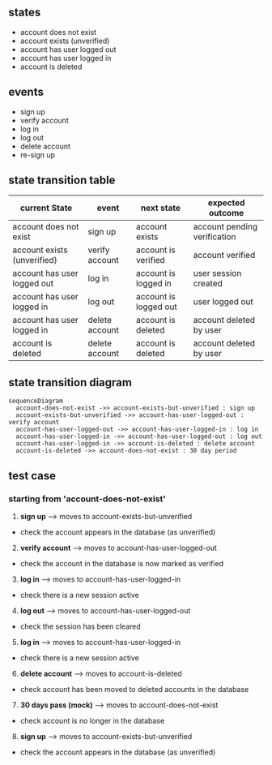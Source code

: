 ## states

- account does not exist
- account exists (unverified)
- account has user logged out
- account has user logged in
- account is deleted

## events

- sign up
- verify account
- log in
- log out
- delete account
- re-sign up

## state transition table

| current State | event | next state | expected outcome |
| --------------- | --------------- | --------------- | --------------- |
| account does not exist | sign up | account exists | account pending verification |
| account exists (unverified) | verify account | account is verified | account verified |
| account has user logged out | log in | account is logged in | user session created |
| account has user logged in | log out | account is logged out | user logged out |
| account has user logged in | delete account | account is deleted | account deleted by user |
| account is deleted | delete account | account is deleted | account deleted by user |

## state transition diagram

```mermaid
sequenceDiagram
  account-does-not-exist ->> account-exists-but-unverified : sign up
  account-exists-but-unverified ->> account-has-user-logged-out : verify account
  account-has-user-logged-out ->> account-has-user-logged-in : log in
  account-has-user-logged-in ->> account-has-user-logged-out : log out
  account-has-user-logged-in ->> account-is-deleted : delete account
  account-is-deleted ->> account-does-not-exist : 30 day period
```

## test case

### starting from 'account-does-not-exist'

1. **sign up** --> moves to account-exists-but-unverified
  - check the account appears in the database (as unverified)
2. **verify account** --> moves to account-has-user-logged-out
  - check the account in the database is now marked as verified
3. **log in** --> moves to account-has-user-logged-in
  - check there is a new session active
4. **log out** --> moves to account-has-user-logged-out
  - check the session has been cleared
5. **log in** --> moves to account-has-user-logged-in
  - check there is a new session active
6. **delete account** --> moves to account-is-deleted
  - check account has been moved to deleted accounts in the database
7. **30 days pass (mock)** --> moves to account-does-not-exist
  - check account is no longer in the database
8. **sign up** --> moves to account-exists-but-unverified
  - check the account appears in the database (as unverified)

